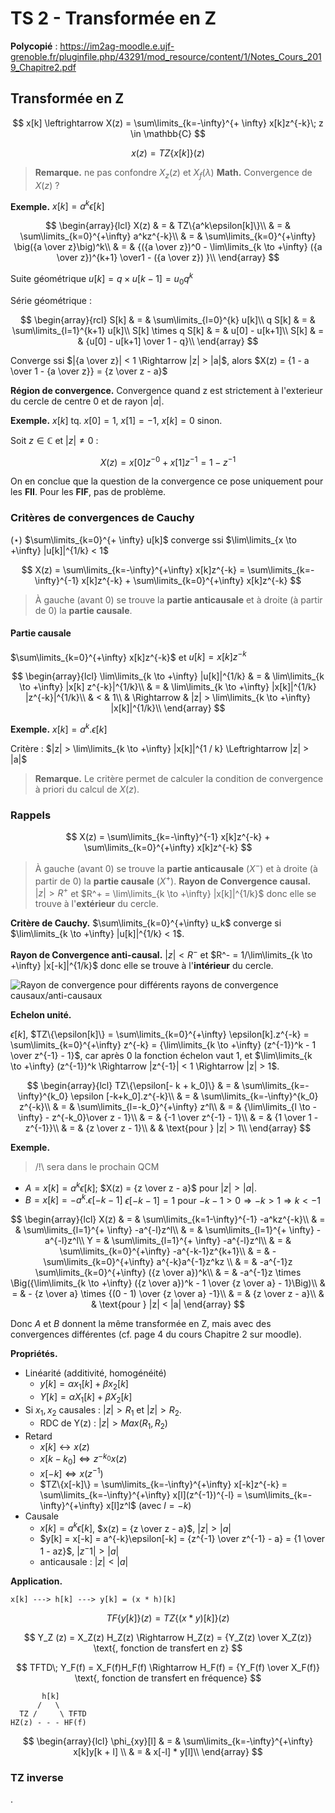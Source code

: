 # TS 2 - Transformée en Z

**Polycopié** : <https://im2ag-moodle.e.ujf-grenoble.fr/pluginfile.php/43291/mod_resource/content/1/Notes_Cours_2019_Chapitre2.pdf>

## Transformée en Z

$$
x[k] \leftrightarrow X(z) = \sum\limits_{k=-\infty}^{+ \infty} x[k]z^{-k}\; z \in \mathbb{C}
$$

$$
x(z) = TZ\{x[k]\}(z)
$$

> **Remarque.** ne pas confondre $X_z(z)$ et $X_ f(\lambda)$
**Math.** Convergence de $X(z)$ ?

**Exemple.** $x[k] = a^k\epsilon[k]$

$$
\begin{array}{lcl}
X(z) & = & TZ\{a^k\epsilon[k]\}\\
 & = & \sum\limits_{k=0}^{+\infty} a^kz^{-k}\\
 & = & \sum\limits_{k=0}^{+\infty} \big({a \over z}\big)^k\\
 & = & {({a \over z})^0 - \lim\limits_{k \to +\infty} ({a \over z})^{k+1} \over1 - ({a \over z}) }\\
\end{array}
$$

Suite géométrique $u[k] = q \times u[k-1] = u_0q^k$

Série géométrique :

$$
\begin{array}{rcl}
S[k] & = & \sum\limits_{l=0}^{k} u[k]\\
q S[k] & = & \sum\limits_{l=1}^{k+1} u[k]\\
S[k] \times q S[k] & = & u[0] - u[k+1]\\
S[k] & = & {u[0] - u[k+1] \over 1 - q}\\
\end{array}
$$

Converge ssi $|{a \over z}| < 1 \Rightarrow |z| > |a|$, alors $X(z) = {1 - a \over 1 - {a \over z}} = {z \over z - a}$

**Région de convergence.** Convergence quand z est strictement à l'exterieur du cercle de centre $0$ et de rayon $|a|$.

**Exemple.** $x[k]$ tq. $x[0] = 1$, $x[1] = -1$, $x[k] = 0$ sinon.

Soit $z \in \mathbb{C}$ et $|z| \neq 0$ :

$$
X(z) = x[0]z^{-0} + x[1]z^{-1} = 1  - z^{-1}
$$

On en conclue que la question de la convergence ce pose uniquement pour les **FII**. Pour les **FIF**, pas de problème.

### Critères de convergences de Cauchy

$(\star)$ $\sum\limits_{k=0}^{+ \infty} u[k]$ converge ssi $\lim\limits_{x \to +\infty} |u[k]|^{1/k} < 1$

$$
X(z) = \sum\limits_{k=-\infty}^{+\infty} x[k]z^{-k} = \sum\limits_{k=-\infty}^{-1} x[k]z^{-k} + \sum\limits_{k=0}^{+\infty} x[k]z^{-k}
$$

> À gauche (avant $0$) se trouve la **partie anticausale** et à droite (à partir de $0$) la **partie causale**.
#### Partie causale

$\sum\limits_{k=0}^{+\infty} x[k]z^{-k}$ et $u[k] = x[k]z^{-k}$

$$
\begin{array}{lcl}
\lim\limits_{k \to +\infty} |u[k]|^{1/k} & = & \lim\limits_{k \to +\infty} |x[k] z^{-k}|^{1/k}\\
 & = & \lim\limits_{k \to +\infty} |x[k]|^{1/k} |z^{-k}|^{1/k}\\
 & < & 1\\
 & \Rightarrow & |z| > \lim\limits_{k \to +\infty} |x[k]|^{1/k}\\
\end{array}
$$

**Exemple.** $x[k] = a^k.\epsilon[k]$

Critère : $|z| > \lim\limits_{k \to +\infty} |x[k]|^{1 / k} \Leftrightarrow |z| > |a|$

> **Remarque.** Le critère permet de calculer la condition de convergence à priori du calcul de $X(z)$.
### Rappels

$$
X(z) = \sum\limits_{k=-\infty}^{-1} x[k]z^{-k} + \sum\limits_{k=0}^{+\infty} x[k]z^{-k}
$$

> À gauche (avant $0$) se trouve la **partie anticausale** ($X^-$) et à droite (à partir de $0$) la **partie causale** ($X^+$).
**Rayon de Convergence causal.** $|z| > R^+$ et $R^+ = \lim\limits_{k \to +\infty} |x[k]|^{1/k}$ donc elle se trouve à l'**extérieur** du cercle.

**Critère de Cauchy.** $\sum\limits_{k=0}^{+\infty} u_k$ converge si $\lim\limits_{k \to +\infty} |u[k]|^{1/k} < 1$.

**Rayon de Convergence anti-causal.** $|z| < R^-$ et $R^- = 1/\lim\limits_{k \to +\infty} |x[-k]|^{1/k}$ donc elle se trouve à l'**intérieur** du cercle.

![Rayon de convergence pour différents rayons de convergence causaux/anti-causaux](img/RDC.jpg)

**Echelon unité.**

$\epsilon[k]$, $TZ\{\epsilon[k]\} = \sum\limits_{k=0}^{+\infty} \epsilon[k].z^{-k} = \sum\limits_{k=0}^{+\infty} z^{-k} = {\lim\limits_{k \to +\infty} (z^{-1})^k - 1 \over z^{-1} - 1}$, car après $0$ la fonction échelon vaut $1$, et $\lim\limits_{k \to +\infty} (z^{-1})^k \Rightarrow |z^{-1}| < 1 \Rightarrow |z| > 1$.

$$
\begin{array}{lcl}
TZ\{\epsilon[- k + k_0]\} & = & \sum\limits_{k=-\infty}^{k_0} \epsilon [-k+k_0].z^{-k}\\
 & = & \sum\limits_{k=-\infty}^{k_0} z^{-k}\\
 & = & \sum\limits_{l=-k_0}^{+\infty} z^l\\
 & = & {\lim\limits_{l \to -\infty} - z^{-k_0}\over z - 1}\\
 & = & {-1 \over z^{-1} - 1}\\
 & = & {1 \over 1 - z^{-1}}\\
 & = & {z \over z - 1}\\
 &   & \text{pour } |z| > 1\\
\end{array}
$$

**Exemple.**

> /!\ sera dans le prochain QCM
- $A = x[k] = a^k \epsilon[k]$; $X(z) = {z \over z - a}$ pour $|z| > |a|$.
- $B = x[k] = -a^k.\epsilon[-k -1]$
$\epsilon[-k -1] = 1$ pour $-k-1 > 0 \Rightarrow -k > 1 \Rightarrow k < -1$

$$
\begin{array}{lcl}
X(z) & = & \sum\limits_{k=1-\infty}^{-1} -a^kz^{-k}\\
& = & \sum\limits_{l=1}^{+ \infty} -a^{-l}z^l\\
& = & \sum\limits_{l=1}^{+ \infty} -a^{-l}z^l\\
Y = & \sum\limits_{l=1}^{+ \infty} -a^{-l}z^l\\
& = & \sum\limits_{k=0}^{+\infty} -a^{-k-1}z^{k+1}\\
& = & -\sum\limits_{k=0}^{+\infty} a^{-k}a^{-1}z^kz \\
& = & -a^{-1}z \sum\limits_{k=0}^{+\infty} ({z \over a})^k\\
& = & -a^{-1}z \times \Big({\lim\limits_{k \to +\infty} ({z \over a})^k - 1 \over {z \over a} - 1}\Big)\\
& = & - {z \over a} \times {(0 - 1) \over {z \over a} -1}\\
& = &  {z \over z - a}\\
&   &  \text{pour } |z| < |a|
\end{array}
$$

Donc $A$ et $B$ donnent la même transformée en Z, mais avec des convergences différentes (cf. page 4 du cours Chapitre 2 sur moodle).


**Propriétés.**

- Linéarité (additivité, homogénéité)
  - $y[k] = \alpha x_1[k] + \beta x_2[k]$
  - $Y[k] = \alpha X_1[k] + \beta X_2[k]$
- Si $x_1, x_2$ causales : $|z| > R_1$ et $|z| > R_2$.
  - RDC de Y(z) : $|z| > Max(R_1, R_2)$
- Retard
  - $x[k] \leftrightarrow x(z)$
  - $x[k - k_0] \Leftrightarrow z^{-k_0}x(z)$
  - $x[-k] \Leftrightarrow x(z^{-1})$
  - $TZ\{x[-k]\} = \sum\limits_{k=-\infty}^{+\infty} x[-k]z^{-k} = \sum\limits_{k=-\infty}^{+\infty} x[l](z^{-1})^{-l} = \sum\limits_{k=-\infty}^{+\infty} x[l]z^l$ (avec $l = -k$)
- Causale
  - $x[k] = a^k \epsilon[k]$, $x(z) = {z \over z - a}$, $|z| > |a|$
  - $y[k] = x[-k] = a^{-k}\epsilon[-k] = {z^{-1} \over z^{-1} - a} = {1 \over 1 - az}$, $|z^-1| > |a|$
  - anticausale : $|z| < |a|$

**Application.**

```text
x[k] ---> h[k] ---> y[k] = (x * h)[k]
```

$$
TF\{y[k]\}(z) = TZ\{(x*y)[k]\}(z)
$$

$$
Y_Z (z) = X_Z(z) H_Z(z) \Rightarrow H_Z(z) = {Y_Z(z) \over X_Z(z)} \text{, fonction de transfert en z}
$$

$$
TFTD\; Y_F(f) = X_F(f)H_F(f) \Rightarrow H_F(f) = {Y_F(f) \over X_F(f)} \text{, fonction de transfert en fréquence}
$$

```text
       h[k]
      /   \
  TZ /     \ TFTD
HZ(z) - - - HF(f)
```

$$
\begin{array}{lcl}
\phi_{xy}[l] & = & \sum\limits_{k=-\infty}^{+\infty}  x[k]y[k + l] \\
 & = & x[-l] * y[l]\\
\end{array}
$$

### TZ inverse

.
